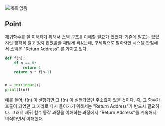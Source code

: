 ![제목 없음](https://github.com/Bigeco/Coding-Test-Study/assets/104182414/847be80e-368f-4624-8e68-8df821c561f6)

## Point
재귀함수를 잘 이해하기 위해서 스택 구조를 이해할 필요가 있었다. 기존에 알고는 있었지만 정확히 알고 있지 않았음을 깨닫게 되었는데, 구체적으로 말하자면 
시스템 관점에서 스택은 "Return Address" 를 가지고 있다. 
```python
def f(n):
    if n == 0:
        return 1
    return n * f(n-1)


n = int(input())
print(f(n))
```
예를 들어, f(n) 이 실행되면 그 f(n) 이 실행되었던 주소값이 있을 것이다. 즉, 그 함수가 호출이 되었던 그 자리로 다시 돌아가기 위해서는 "Return Address"가 반드시 필요하다. 
그래서 재귀 함수 동작 과정을 이해하는 과정에서 "Return Address"를 계속해서 의식하면서 이해했다.
